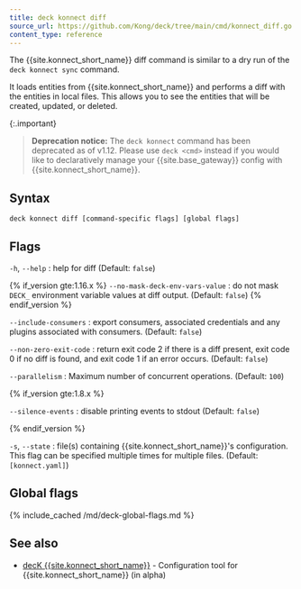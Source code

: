 ```yaml
---
title: deck konnect diff
source_url: https://github.com/Kong/deck/tree/main/cmd/konnect_diff.go
content_type: reference
---
```


The {{site.konnect_short_name}} diff command is similar to a dry run of the `deck konnect sync` command.

It loads entities from {{site.konnect_short_name}} and performs a diff with
the entities in local files. This allows you to see the entities
that will be created, updated, or deleted.

{:.important}
> **Deprecation notice:** The `deck konnect` command has been deprecated as of
v1.12. Please use `deck <cmd>` instead if you would like to declaratively
manage your {{site.base_gateway}} config with {{site.konnect_short_name}}.

## Syntax

```
deck konnect diff [command-specific flags] [global flags]
```

## Flags

`-h`, `--help`
:  help for diff (Default: `false`)

{% if_version gte:1.16.x %}
`--no-mask-deck-env-vars-value`
:  do not mask `DECK_` environment variable values at diff output. (Default: `false`)
{% endif_version %}

`--include-consumers`
:  export consumers, associated credentials and any plugins associated with consumers. (Default: `false`)

`--non-zero-exit-code`
:  return exit code 2 if there is a diff present,
exit code 0 if no diff is found,
and exit code 1 if an error occurs. (Default: `false`)

`--parallelism`
:  Maximum number of concurrent operations. (Default: `100`)

{% if_version gte:1.8.x %}

`--silence-events`
:  disable printing events to stdout (Default: `false`)

{% endif_version %}

`-s`, `--state`
:  file(s) containing {{site.konnect_short_name}}'s configuration.
This flag can be specified multiple times for multiple files. (Default: `[konnect.yaml]`)


## Global flags

{% include_cached /md/deck-global-flags.md %}

## See also

* [decK {{site.konnect_short_name}}](/deck/{{page.kong_version}}/reference/deck_konnect/)	 - Configuration tool for {{site.konnect_short_name}} (in alpha)
